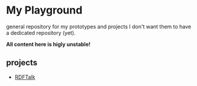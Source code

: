 # My Playground

general repository for my prototypes and projects I don't want them to have a dedicated repository (yet).

**All content here is higly unstable!**

## projects

 * [RDFTalk](https://github.com/tomasklapka/my-playground/tree/master/rdfTalk)

